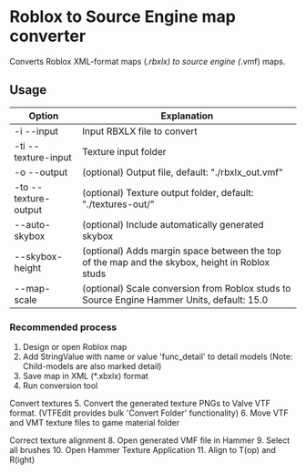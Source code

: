# Roblox to Source Engine map converter


Converts Roblox XML-format maps (*.rbxlx) to source engine (*.vmf) maps.

## Usage

| Option                        | Explanation                                                                                    |
|-------------------------------|------------------------------------------------------------------------------------------------|
| -i --input <FILE>             | Input RBXLX file to convert                                                                    |
| -ti --texture-input <FOLDER>  | Texture input folder                                                                           |
| -o --output <FILE>            | (optional) Output file, default: "./rbxlx_out.vmf"                                             |
| -to --texture-output <FOLDER> | (optional) Texture output folder, default: "./textures-out/"                                   |
| --auto-skybox                 | (optional) Include automatically generated skybox                                              |
| --skybox-height <height>      | (optional) Adds margin space between the top of the map and the skybox, height in Roblox studs |
| --map-scale <scale>           | (optional) Scale conversion from Roblox studs to Source Engine Hammer Units, default: 15.0     |

### Recommended process

1. Design or open Roblox map
2. Add StringValue with name or value 'func_detail' to detail models (Note: Child-models are also marked detail)
3. Save map in XML (*.xbxlx) format
4. Run conversion tool

Convert textures
5. Convert the generated texture PNGs to Valve VTF format. (VTFEdit provides bulk 'Convert Folder' functionality)
6. Move VTF and VMT texture files to game material folder

Correct texture alignment
8. Open generated VMF file in Hammer
9. Select all brushes
10. Open Hammer Texture Application
11. Align to T(op) and R(ight)

